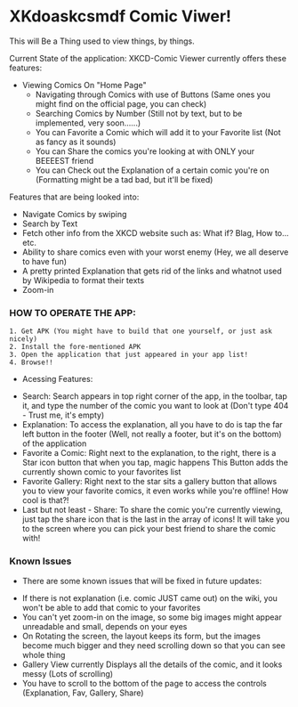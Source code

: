 
# XKdoaskcsmdf Comic Viwer! 

This will Be a Thing used to view things, by things.

Current State of the application:
  XKCD-Comic Viewer currently offers these features:
  
   - Viewing Comics On "Home Page"
      - Navigating through Comics with use of Buttons (Same ones you might find on the official page, you can check)
      - Searching Comics by Number (Still not by text, but to be implemented, very soon......)
      - You can Favorite a Comic which will add it to your Favorite list (Not as fancy as it sounds)
      - You can Share the comics you're looking at with ONLY your BEEEEST friend
      - You can Check out the Explanation of a certain comic you're on (Formatting might be a tad bad, but it'll be fixed)
    
    
   Features that are being looked into:
   
   - Navigate Comics by swiping
   - Search by Text
   - Fetch other info from the XKCD website such as: What if? Blag, How to... etc.
   - Ability to share comics even with your worst enemy (Hey, we all deserve to have fun)
   - A pretty printed Explanation that gets rid of the links and whatnot used by Wikipedia to format their texts
   - Zoom-in
    
    
### HOW TO OPERATE THE APP:
    1. Get APK (You might have to build that one yourself, or just ask nicely)
    2. Install the fore-mentioned APK
    3. Open the application that just appeared in your app list!
    4. Browse!!
    
   * Acessing Features: 
   - Search: Search appears in top right corner of the app, in the toolbar, tap it, and type the number of the comic you want to look at (Don't type 404 - Trust me, it's empty)
   - Explanation: To access the explanation, all you have to do is tap the far left button in the footer (Well, not really a footer, but it's on the bottom) of the application
   - Favorite a Comic: Right next to the explanation, to the right, there is a Star icon button that when you tap, magic happens This Button adds the currently shown comic to your favorites list
   - Favorite Gallery: Right next to the star sits a gallery button that allows you to view your favorite comics, it even works while you're offline! How cool is that?!
   - Last but not least - Share: To share the comic you're currently viewing, just tap the share icon that is the last in the array   of icons! It will take you to the screen where you can pick your best friend to share the comic with!
      
### Known Issues
   * There are some known issues that will be fixed in future updates:
   - If there is not explanation (i.e. comic JUST came out) on the wiki, you won't be able to add that comic to your favorites 
   - You can't yet zoom-in on the image, so some big images might appear unreadable and small, depends on your eyes
   - On Rotating the screen, the layout keeps its form, but the images become much bigger and they need scrolling down so that you can see whole thing
   - Gallery View currently Displays all the details of the comic, and it looks messy (Lots of scrolling)
   - You have to scroll to the bottom of the page to access the controls (Explanation, Fav, Gallery, Share)
